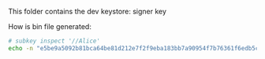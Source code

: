 This folder contains the dev keystore: signer key

How is bin file generated:

```bash
# subkey inspect '//Alice'
echo -n "e5be9a5092b81bca64be81d212e7f2f9eba183bb7a90954f7b76361f6edb5c0a" | xxd -r -p > substrate_alice.bin
```